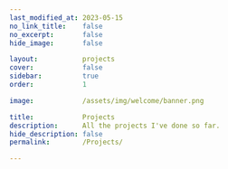 ```yaml
---
last_modified_at: 2023-05-15
no_link_title:    false 
no_excerpt:       false 
hide_image:       false

layout:           projects
cover:            false
sidebar:          true
order:            1

image:            /assets/img/welcome/banner.png

title:            Projects
description:      All the projects I've done so far.
hide_description: false
permalink:        /Projects/

---
```


